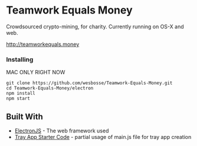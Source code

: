 # Teamwork Equals Money

Crowdsourced crypto-mining, for charity. Currently running on OS-X and web.

http://teamworkequals.money

### Installing

MAC ONLY RIGHT NOW

```
git clone https://github.com/wesbosse/Teamwork-Equals-Money.git
cd Teamwork-Equals-Money/electron
npm install
npm start
```


## Built With

* [ElectronJS](https://electronjs.org/) - The web framework used
* [Tray App Starter Code](https://github.com/kevinsawicki/tray-example) - partial usage of main.js file for tray app creation
